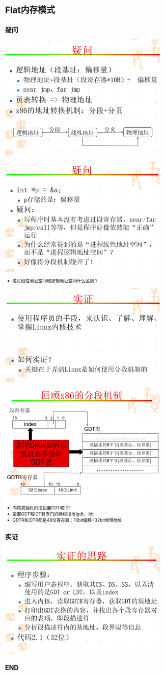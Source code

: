 # Flat内存模式

## 疑问

![1532220672055.png](image/1532220672055.png)


![1532220682312.png](image/1532220682312.png)

* 进程线性地址空间和逻辑地址空间什么区别？

![1532220726102.png](image/1532220726102.png)


![1532220753186.png](image/1532220753186.png)

* 内核初始化阶段设置GDT和IDT
* 设置GDT和IDT有专门的特权指令lgdt、lidt
* GDTR和IDTR都是48位寄存器：16bit偏移+32bit物理地址


## 实证

![1532220849299.png](image/1532220849299.png)


## END
